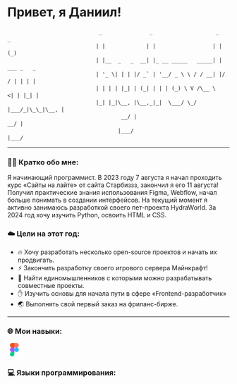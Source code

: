 <h1>Привет, я Даниил!</h1>

                                 _               _                    _    _       
                                | |             | |                  | |  (_)      
                                | |__  _   _  __| |_ __ _____   _____| | ___ _   _ 
                                | '_ \| | | |/ _` | '__/ _ \ \ / / __| |/ / | | | |
                                | | | | |_| | (_| | | | (_) \ V /\__ \   <| | |_| |
                                |_| |_|\__, |\__,_|_|  \___/ \_/ |___/_|\_\_|\__, |
                                        __/ |                                 __/ |
                                       |___/                                 |___/   


---

### :man_technologist: Кратко обо мне:

<p>Я начинающий программист. В 2023 году 7 августа я начал проходить курс «Сайты на лайте»‎ от сайта Старбиззз, закончил я его 11 августа! Получил практические знания использования Figma, Webflow, начал больше понимать в создании интерфейсов. На текущий момент я активно занимаюсь разработкой своего пет-проекта HydraWorld. За 2024 год хочу изучить Python, освоить HTML и CSS.</p>

### :cloud: Цели на этот год:

- :fire: Хочу разработать несколько open-source проектов и начать их продвигать.
- :zap: Закончить разработку своего игрового сервера Майнкрафт!
- :busts_in_silhouette: Найти единомышленников с которыми можно разрабатывать совместные проекты.
- :hand: Изучить основы для начала пути в сфере «Frontend-разработчик»
- :earth_asia: Выполнять свой первый заказ на фриланс-бирже.

---

### :globe_with_meridians: Мои навыки:  

<div class = "my-skills">
  <img src = "https://github.com/devicons/devicon/blob/master/icons/figma/figma-original.svg" title="Figma" alt="Figma" width="30" height="30"/>&nbsp

  ### :computer: Языки программирования:
  
  <div class = "languages">
